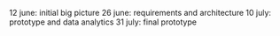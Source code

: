 12 june: initial big picture
26 june: requirements and architecture
10 july: prototype and data analytics
31 july: final prototype